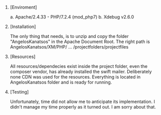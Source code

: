 1. [Enviroment]

    a. Apache/2.4.33 - PHP/7.2.4 (mod_php7)
    b. Xdebug v2.6.0 

2. [Installation]

    The only thing that needs, is to unzip and copy the folder "AngelosKanatsos" in the Apache Document Root. The right path is AngelosKanatsos/XM/PHP/ ... /projectfolders/projectfiles

3. [Resources]

    All resources/dependecies exist inside the project folder, even the composer vendor, has already installed the swift mailer. Deliberately none CDN was used for the resources. Everything is located in AngelosKanatsos folder and is ready for running.

4. [Testing]

    Unfortunately, time did not allow me to anticipate its implementation. I didn't manage my time properly as it turned out. I am sorry about that.